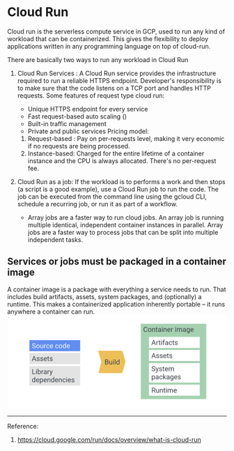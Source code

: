 # Cloud Run

Cloud run is the serverless compute service in GCP, used to run any kind of workload that can be containerized. This gives the flexibility to deploy applications written in any programming language on top of cloud-run.

There are basically two ways to run any workload in Cloud Run  

1. Cloud Run Services : A Cloud Run service provides the infrastructure required to run a reliable HTTPS endpoint. Developer's responsibility is to make sure that the code listens on a TCP port and handles HTTP requests.
Some features of request type cloud run:
    * Unique HTTPS endpoint for every service
    * Fast request-based auto scaling ()
    * Built-in traffic management
    * Private and public services
Pricing model:
    1. Request-based : Pay on per-requests level, making it very economic if no requests are being processed.
    2. Instance-based: Charged for the entire lifetime of a container instance and the CPU is always allocated. There's no per-request fee.

2. Cloud Run as a job:  If the workload is to performs a work and then stops (a script is a good example), use a Cloud Run job to run the code. The job can be executed from the command line using the gcloud CLI, schedule a recurring job, or run it as part of a workflow.
    * Array jobs are a faster way to run cloud jobs. An array job is running multiple identical, independent container instances in parallel. Array jobs are a faster way to process jobs that can be split into multiple independent tasks.

## Services or jobs must be packaged in a container image

A container image is a package with everything a service needs to run. That includes build artifacts, assets, system packages, and (optionally) a runtime. This makes a containerized application inherently portable – it runs anywhere a container can run.
![container_overview](/asset/images/gcp/container_overview.png)

---
Reference:

1. <https://cloud.google.com/run/docs/overview/what-is-cloud-run>
